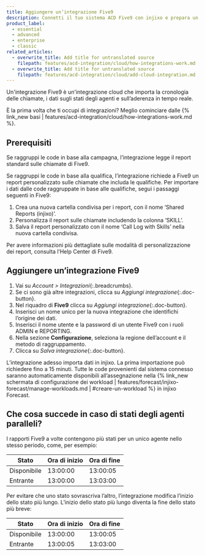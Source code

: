 ```yaml
---
title: Aggiungere un’integrazione Five9
description: Connetti il tuo sistema ACD Five9 con injixo e prepara un report personalizzato per utilizzare il raggruppamento delle code in base alle qualifiche.
product_label:
  - essential
  - advanced
  - enterprise
  - classic
related_articles:
  - overwrite_title: Add title for untranslated source
    filepath: features/acd-integration/cloud/how-integrations-work.md
  - overwrite_title: Add title for untranslated source
    filepath: features/acd-integration/cloud/add-cloud-integration.md
---
```


Un'integrazione Five9 è un'integrazione cloud che importa la cronologia delle chiamate, i dati sugli stati degli agenti e sull’aderenza in tempo reale.

È la prima volta che ti occupi di integrazioni? Meglio cominciare dalle {% link_new basi | features/acd-integration/cloud/how-integrations-work.md %}.

## Prerequisiti

Se raggruppi le code in base alla campagna, l’integrazione legge il report standard sulle chiamate di Five9.

Se raggruppi le code in base alla qualifica, l’integrazione richiede a Five9 un report personalizzato sulle chiamate che includa le qualifiche. Per importare i dati dalle code raggruppate in base alle qualifiche, segui i passaggi seguenti in Five9:

 1. Crea una nuova cartella condivisa per i report, con il nome ‘Shared Reports (injixo)’.
 2. Personalizza il report sulle chiamate includendo la colonna ‘SKILL’.
 3. Salva il report personalizzato con il nome ‘Call Log with Skills’ nella nuova cartella condivisa.

Per avere informazioni più dettagliate sulle modalità di personalizzazione dei report, consulta l’Help Center di Five9.

## Aggiungere un’integrazione Five9

1. Vai su _Account > Integrazioni_{:.breadcrumbs}.
2. Se ci sono già altre integrazioni, clicca su _Aggiungi integrazione_{:.doc-button}.
3. Nel riquadro di **Five9** clicca su _Aggiungi integrazione_{:.doc-button}.
4. Inserisci un nome unico per la nuova integrazione che identifichi l’origine dei dati.
5. Inserisci il nome utente e la password di un utente Five9 con i ruoli ADMIN e REPORTING.
6. Nella sezione **Configurazione**, seleziona la regione dell’account e il metodo di raggruppamento.
7. Clicca su _Salva integrazione_{:.doc-button}.

L’integrazione adesso importa dati in injixo. La prima importazione può richiedere fino a 15 minuti. Tutte le code provenienti dal sistema connesso saranno automaticamente disponibili all’assegnazione nella {% link_new schermata di configurazione dei workload | features/forecast/injixo-forecast/manage-workloads.md | #creare-un-workload %} in injixo Forecast.

## Che cosa succede in caso di stati degli agenti paralleli?

I rapporti Five9 a volte contengono più stati per un unico agente nello stesso periodo, come, per esempio:

| Stato   | Ora di inizio | Ora di fine |
| ------- | ---------- | -------- |
| Disponibile   | 13:00:00   | 13:00:05 |
| Entrante | 13:00:00   | 13:03:00 |

Per evitare che uno stato sovrascriva l’altro, l’integrazione modifica l’inizio dello stato più lungo. L’inizio dello stato più lungo diventa la fine dello stato più breve:

| Stato   | Ora di inizio | Ora di fine |
| ------- | ---------- | -------- |
| Disponibile   | 13:00:00   | 13:00:05 |
| Entrante | 13:00:05   | 13:03:00 |
